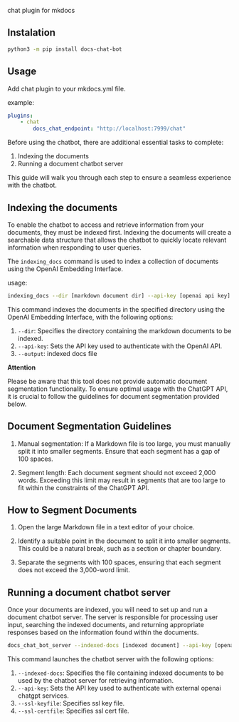 chat plugin for mkdocs

## Instalation
```bash
python3 -m pip install docs-chat-bot
```

## Usage

Add chat plugin to your mkdocs.yml file.

example:

```yaml
plugins:
    - chat
        docs_chat_endpoint: "http://localhost:7999/chat"
```

Before using the chatbot, there are additional essential tasks to complete:

1. Indexing the documents
2. Running a document chatbot server

This guide will walk you through each step to ensure a seamless experience with the chatbot.

## Indexing the documents

To enable the chatbot to access and retrieve information from your documents, they must be indexed first. Indexing the documents will create a searchable data structure that allows the chatbot to quickly locate relevant information when responding to user queries.

The `indexing_docs` command is used to index a collection of documents using the OpenAI Embedding Interface. 

usage:

```bash
indexing_docs --dir [markdown document dir] --api-key [openai api key] --output indexed_docs.pickle
```

This command indexes the documents in the specified directory using the OpenAI Embedding Interface, with the following options:

1. `--dir`: Specifies the directory containing the markdown documents to be indexed.
2. `--api-key`: Sets the API key used to authenticate with the OpenAI API.
3. `--output`: indexed docs file

**Attention** 

Please be aware that this tool does not provide automatic document segmentation functionality. To ensure optimal usage with the ChatGPT API, it is crucial to follow the guidelines for document segmentation provided below.

Document Segmentation Guidelines
--------------------------------

1. Manual segmentation: If a Markdown file is too large, you must manually split it into smaller segments. Ensure that each segment has a gap of 100 spaces.

2. Segment length: Each document segment should not exceed 2,000 words. Exceeding this limit may result in segments that are too large to fit within the constraints of the ChatGPT API.

How to Segment Documents
------------------------

1. Open the large Markdown file in a text editor of your choice.

2. Identify a suitable point in the document to split it into smaller segments. This could be a natural break, such as a section or chapter boundary.

3. Separate the segments with 100 spaces, ensuring that each segment does not exceed the 3,000-word limit.


## Running a document chatbot server

Once your documents are indexed, you will need to set up and run a document chatbot server. The server is responsible for processing user input, searching the indexed documents, and returning appropriate responses based on the information found within the documents.

```bash
docs_chat_bot_server --indexed-docs [indexed document] --api-key [openai API key] --ssl-keyfile [ssl key file] --ssl-certfile [ssl cert file]
```

This command launches the chatbot server with the following options:

1. `--indexed-docs`: Specifies the file containing indexed documents to be used by the chatbot server for retrieving information.
2. `--api-key`: Sets the API key used to authenticate with external openai chatgpt services.
3. `--ssl-keyfile`: Specifies ssl key file.
4. `--ssl-certfile`: Specifies ssl cert file.
